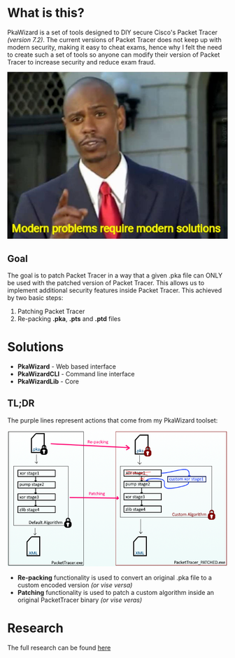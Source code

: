 # What is this?
PkaWizard is a set of tools designed to DIY secure Cisco's Packet Tracer *(version 7.2)*. The current versions of Packet Tracer does not keep up with modern security, making it easy to cheat exams, hence why I felt the need to create such a set of tools so anyone can modify their version of Packet Tracer to increase security and reduce exam fraud.

![Modern problems require modern solutions](https://github.com/ferib/PkaWizard/blob/master/notes/meme.jpg?raw=true)

## Goal
The goal is to patch Packet Tracer in a way that a given .pka file can ONLY be used with the patched version of Packet Tracer. This allows us to implement additional security features inside Packet Tracer. This achieved by two basic steps:
1. Patching Packet Tracer
2. Re-packing **.pka**, **.pts** and **.ptd** files

# Solutions
- **PkaWizard** - Web based interface
- **PkaWizardCLI** - Command line interface
- **PkaWizardLib** - Core

## TL;DR
The purple lines represent actions that come from my PkaWizard toolset:

![Modern problems require modern solutions](https://github.com/ferib/PkaWizard/blob/master/notes/packet_tracer_packer_info.png?raw=true)

- **Re-packing** functionality is used to convert an original .pka file to a custom encoded version *(or vise versa)*
- **Patching** functionality is used to patch a custom algorithm inside an original PacketTracer binary *(or vise veras)*

# Research
The full research can be found [here](https://ferib.dev/blog.php?l=post/Protecting_Packet_Tracer_Myself_Because_No_One_Gives_a_Fuck)